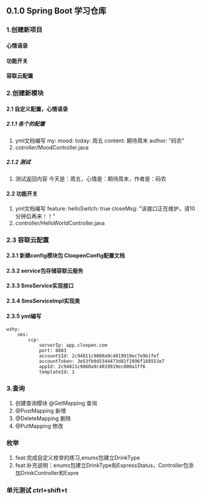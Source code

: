 ## 0.1.0 Spring Boot 学习仓库
### 1.创建新项目
#### 心情语录
#### 功能开关
#### 容联云配置
### 2.创建新模块
#### 2.1 自定义配置，心情语录
##### 2.1.1 各个的配置
1. yml文档编写
   my:
   mood:
   today: 周五
   content: 期待周末
   author: "码农"
2. cotroller/MoodController.java
##### 2.1.2 测试
1. 测试返回内容
   今天是：周五，心情是：期待周末，作者是：码农 
#### 2.2 功能开关
1. yml文档编写
   feature:
   helloSwitch: true
   closeMsg: "该接口正在维护，请10分钟后再来！！"
2. controller/HelloWorldController.java
### 2.3 容联云配置
#### 2.3.1 新建config模块包 CloopenConfig配置文档
#### 2.3.2 service包存储容联云服务
#### 2.3.3 SmsService实现接口
#### 2.3.4 SmsServiceImpl实现类
#### 2.3.5 yml编写

```
wzhy: 
    sms:
        ccp:
            serverIp: app.cloopen.com
            port: 8883
            accountSId: 2c94811c9860a9c4019919ec7e9b1fef
            accountToken: 3e53fb9d5344473d81f2996f168553e7
            appId: 2c94811c9860a9c4019919ec800a1ff6
            templateId: 1
```
### 3.查询
1. 创建查询模块  @GetMapping 查询
2. @PostMapping 新增
3. @DeleteMapping 删除
4. @PutMapping 修改
### 枚举
1. feat:完成自定义枚举的练习,enums包建立DrinkType
2. feat:补充说明：enums包建立DrinkType和ExpressStatus，Controller包添加DrinkController和Expre

### 单元测试 ctrl+shift+t